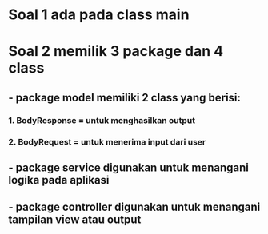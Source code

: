 # Soal 1 ada pada class main

# Soal 2 memilik 3 package dan 4 class
## - package model memiliki 2 class yang berisi:
  ### 1. BodyResponse = untuk menghasilkan output
  ### 2. BodyRequest = untuk menerima input dari user

## - package service digunakan untuk menangani logika pada aplikasi

## - package controller digunakan untuk menangani tampilan view atau output
